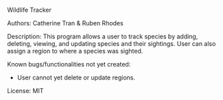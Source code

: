 Wildlife Tracker

Authors: Catherine Tran & Ruben Rhodes

Description:  This program allows a user to track species by adding, deleting, viewing, and updating species and their sightings.  User can also assign a region to where a species was sighted.

Known bugs/functionalities not yet created:
- User cannot yet delete or update regions.


License: MIT
